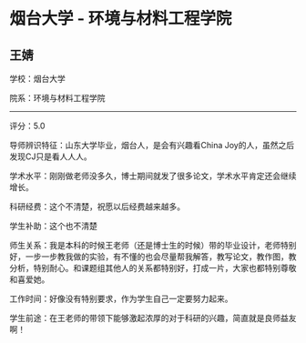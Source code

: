 # 烟台大学 - 环境与材料工程学院

## 王婧

学校：烟台大学

院系：环境与材料工程学院

* * *

评分：5.0

导师辨识特征：山东大学毕业，烟台人，是会有兴趣看China Joy的人，虽然之后发现CJ只是看人人人。

学术水平：刚刚做老师没多久，博士期间就发了很多论文，学术水平肯定还会继续增长。

科研经费：这个不清楚，祝愿以后经费越来越多。

学生补助：这个也不清楚

师生关系：我是本科的时候王老师（还是博士生的时候）带的毕业设计，老师特别好，一步一步教我做的实验，有不懂的也会尽量帮我解答，教写论文，教作图，教分析，特别耐心。和课题组其他人的关系都特别好，打成一片，大家也都特别尊敬和喜爱她。

工作时间：好像没有特别要求，作为学生自己一定要努力起来。

学生前途：在王老师的带领下能够激起浓厚的对于科研的兴趣，简直就是良师益友啊！